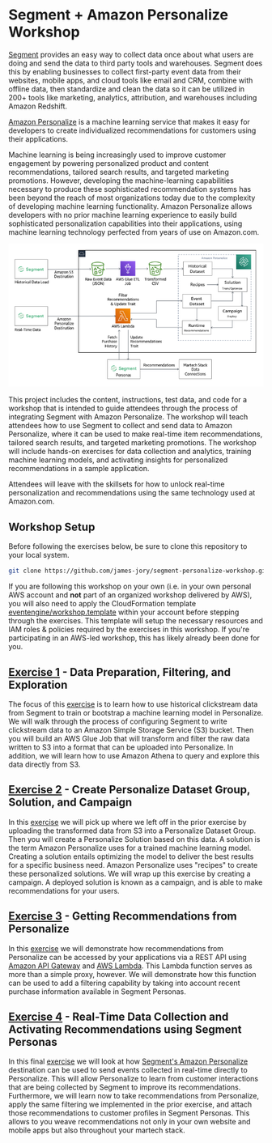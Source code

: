 # Segment + Amazon Personalize Workshop

[Segment](http://segment.com) provides an easy way to collect data once about what users are doing and send the data to third party tools and warehouses. Segment does this by enabling businesses to collect first-party event data from their websites, mobile apps, and cloud tools like email and CRM, combine with offline data, then standardize and clean the data so it can be utilized in 200+ tools like marketing, analytics, attribution, and warehouses including Amazon Redshift.

[Amazon Personalize](https://aws.amazon.com/personalize/) is a machine learning service that makes it easy for developers to create individualized recommendations for customers using their applications.

Machine learning is being increasingly used to improve customer engagement by powering personalized product and content recommendations, tailored search results, and targeted marketing promotions. However, developing the machine-learning capabilities necessary to produce these sophisticated recommendation systems has been beyond the reach of most organizations today due to the complexity of developing machine learning functionality. Amazon Personalize allows developers with no prior machine learning experience to easily build sophisticated personalization capabilities into their applications, using machine learning technology perfected from years of use on Amazon.com.

![Segment + Amazon Personalize Architecture](images/SegmentPersonalizeArchitecture.png)

This project includes the content, instructions, test data, and code for a workshop that is intended to guide attendees through the process of integrating Segment with Amazon Personalize. The workshop will teach attendees how to use Segment to collect and send data to Amazon Personalize, where it can be used to make real-time item recommendations, tailored search results, and targeted marketing promotions. The workshop will include hands-on exercises for data collection and analytics, training machine learning models, and activating insights for personalized recommendations in a sample application.

Attendees will leave with the skillsets for how to unlock real-time personalization and recommendations using the same technology used at Amazon.com.

## Workshop Setup

Before following the exercises below, be sure to clone this repository to your local system.

```bash
git clone https://github.com/james-jory/segment-personalize-workshop.git
```

If you are following this workshop on your own (i.e. in your own personal AWS account and **not** part of an organized workshop delivered by AWS), you will also need to apply the CloudFormation template [eventengine/workshop.template](eventengine/workshop.template) within your account before stepping through the exercises. This template will setup the necessary resources and IAM roles & policies required by the exercises in this workshop. If you're participating in an AWS-led workshop, this has likely already been done for you.

## [Exercise 1](exercise1/) - Data Preparation, Filtering, and Exploration

The focus of this [exercise](exercise1/) is to learn how to use historical clickstream data from Segment to train or bootstrap a machine learning model in Personalize. We will walk through the process of configuring Segment to write clickstream data to an Amazon Simple Storage Service (S3) bucket. Then you will build an AWS Glue Job that will transform and filter the raw data written to S3 into a format that can be uploaded into Personalize. In addition, we will learn how to use Amazon Athena to query and explore this data directly from S3.

## [Exercise 2](exercise2/) - Create Personalize Dataset Group, Solution, and Campaign

In this [exercise](exercise2/) we will pick up where we left off in the prior exercise by uploading the transformed data from S3 into a Personalize Dataset Group. Then you will create a Personalize Solution based on this data. A solution is the term Amazon Personalize uses for a trained machine learning model. Creating a solution entails optimizing the model to deliver the best results for a specific business need. Amazon Personalize uses "recipes" to create these personalized solutions. We will wrap up this exercise by creating a campaign. A deployed solution is known as a campaign, and is able to make recommendations for your users.

## [Exercise 3](exercise3/) - Getting Recommendations from Personalize

In this [exercise](exercise3/) we will demonstrate how recommendations from Personalize can be accessed by your applications via a REST API using [Amazon API Gateway](https://aws.amazon.com/api-gateway/) and [AWS Lambda](https://aws.amazon.com/lambda/). This Lambda function serves as more than a simple proxy, however. We will demonstrate how this function can be used to add a filtering capability by taking into account recent purchase information available in Segment Personas.

## [Exercise 4](exercise4/) - Real-Time Data Collection and Activating Recommendations using Segment Personas

In this final [exercise](exercise4/) we will look at how [Segment's Amazon Personalize](https://segment.com/docs/destinations/amazon-personalize/) destination can be used to send events collected in real-time directly to Personalize. This will allow Personalize to learn from customer interactions that are being collected by Segment to improve its recommendations. Furthermore, we will learn now to take recommendations from Personalize, apply the same filtering we implemented in the prior exercise, and attach those recommendations to customer profiles in Segment Personas. This allows to you weave recommendations not only in your own website and mobile apps but also throughout your martech stack.